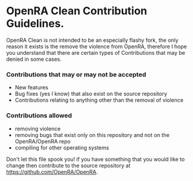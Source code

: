# OpenRA Clean Contribution Guidelines.

OpenRA Clean is not intended to be an especially flashy fork, the only reason it exists is the remove the violence from OpenRA, therefore I hope you understand that there are certain types of Contributions that may be denied in some cases.

### Contributions that may or may not be accepted
* New features
* Bug fixes (yes I know) that also exist on the source repository
* Contributions relating to anything other than the removal of violence

### Contributions allowed
* removing violence
* removing bugs that exist only on this repository and not on the OpenRA/OpenRA repo
* compiling for other operating systems

Don't let this file spook you! if you have something that you would like to change then contribute to the source repository at https://github.com/OpenRA/OpenRA.
